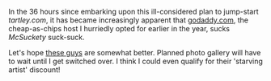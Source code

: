 <!--
.. title: GoDaddy sucks
.. slug: godaddy-sucks
.. date: 2007-02-20 08:55:02-06:00
.. tags: tartley.com
.. link: 
.. description: 
.. type: text
-->


In the 36 hours since embarking upon this ill-considered plan to
jump-start *tartley.com*, it has became increasingly apparent that
[godaddy.com](godaddy.com), the cheap-as-chips host I hurriedly opted
for earlier in the year, sucks *McSuckety* suck-suck.

Let's hope [these guys](http://laughingsquid.net/) are somewhat better.
Planned photo gallery will have to wait until I get switched over. I
think I could even qualify for their 'starving artist' discount!